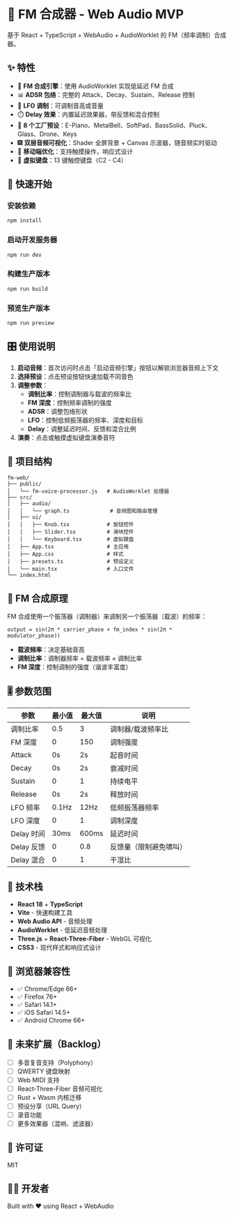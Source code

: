 # 🎹 FM 合成器 - Web Audio MVP

基于 React + TypeScript + WebAudio + AudioWorklet 的 FM（频率调制）合成器。

## ✨ 特性

- 🎵 **FM 合成引擎**：使用 AudioWorklet 实现低延迟 FM 合成
- 📊 **ADSR 包络**：完整的 Attack、Decay、Sustain、Release 控制
- 🌊 **LFO 调制**：可调制音高或音量
- ⏱️ **Delay 效果**：内置延迟效果器，带反馈和混合控制
- 🎨 **8 个工厂预设**：E-Piano、MetalBell、SoftPad、BassSolid、Pluck、Glass、Drone、Keys
- 🎆 **双层音频可视化**：Shader 全屏背景 + Canvas 示波器，随音频实时驱动
- 📱 **移动端优化**：支持触摸操作，响应式设计
- 🎹 **虚拟键盘**：13 键触控键盘（C2 - C4）

## 🚀 快速开始

### 安装依赖

```bash
npm install
```

### 启动开发服务器

```bash
npm run dev
```

### 构建生产版本

```bash
npm run build
```

### 预览生产版本

```bash
npm run preview
```

## 🎛️ 使用说明

1. **启动音频**：首次访问时点击「启动音频引擎」按钮以解锁浏览器音频上下文
2. **选择预设**：点击预设按钮快速加载不同音色
3. **调整参数**：
   - **调制比率**：控制调制器与载波的频率比
   - **FM 深度**：控制频率调制的强度
   - **ADSR**：调整包络形状
   - **LFO**：控制低频振荡器的频率、深度和目标
   - **Delay**：调整延迟时间、反馈和混合比例
4. **演奏**：点击或触摸虚拟键盘演奏音符

## 📁 项目结构

```
fm-web/
├── public/
│   └── fm-voice-processor.js   # AudioWorklet 处理器
├── src/
│   ├── audio/
│   │   └── graph.ts             # 音频图和路由管理
│   ├── ui/
│   │   ├── Knob.tsx            # 旋钮控件
│   │   ├── Slider.tsx          # 滑块控件
│   │   └── Keyboard.tsx        # 虚拟键盘
│   ├── App.tsx                 # 主应用
│   ├── App.css                 # 样式
│   ├── presets.ts              # 预设定义
│   └── main.tsx                # 入口文件
└── index.html
```

## 🎵 FM 合成原理

FM 合成使用一个振荡器（调制器）来调制另一个振荡器（载波）的频率：

```
output = sin(2π * carrier_phase + fm_index * sin(2π * modulator_phase))
```

- **载波频率**：决定基础音高
- **调制比率**：调制器频率 = 载波频率 × 调制比率
- **FM 深度**：控制调制的强度（谐波丰富度）

## 🎚️ 参数范围

| 参数 | 最小值 | 最大值 | 说明 |
|------|--------|--------|------|
| 调制比率 | 0.5 | 3 | 调制器/载波频率比 |
| FM 深度 | 0 | 150 | 调制强度 |
| Attack | 0s | 2s | 起音时间 |
| Decay | 0s | 2s | 衰减时间 |
| Sustain | 0 | 1 | 持续电平 |
| Release | 0s | 2s | 释放时间 |
| LFO 频率 | 0.1Hz | 12Hz | 低频振荡器频率 |
| LFO 深度 | 0 | 1 | 调制深度 |
| Delay 时间 | 30ms | 600ms | 延迟时间 |
| Delay 反馈 | 0 | 0.8 | 反馈量（限制避免啸叫） |
| Delay 混合 | 0 | 1 | 干湿比 |

## 🔧 技术栈

- **React 18** + **TypeScript**
- **Vite** - 快速构建工具
- **Web Audio API** - 音频处理
- **AudioWorklet** - 低延迟音频处理
- **Three.js** + **React-Three-Fiber** - WebGL 可视化
- **CSS3** - 现代样式和响应式设计

## 📱 浏览器兼容性

- ✅ Chrome/Edge 66+
- ✅ Firefox 76+
- ✅ Safari 14.1+
- ✅ iOS Safari 14.5+
- ✅ Android Chrome 66+

## 🔮 未来扩展（Backlog）

- [ ] 多音复音支持（Polyphony）
- [ ] QWERTY 键盘映射
- [ ] Web MIDI 支持
- [ ] React-Three-Fiber 音频可视化
- [ ] Rust + Wasm 内核迁移
- [ ] 预设分享（URL Query）
- [ ] 录音功能
- [ ] 更多效果器（混响、滤波器）

## 📄 许可证

MIT

## 👨‍💻 开发者

Built with ❤️ using React + WebAudio
